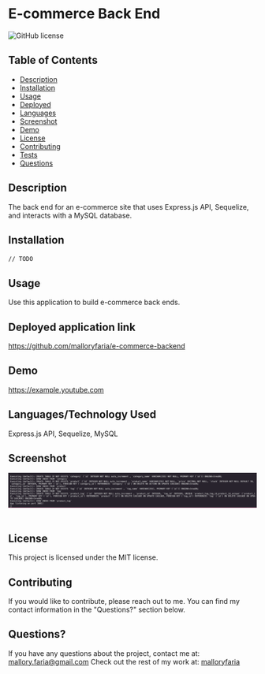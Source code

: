 # E-commerce Back End

![GitHub license](https://img.shields.io/badge/license-MIT-ff69b4.svg)

## Table of Contents 

- [Description](#description)
- [Installation](#installation)
- [Usage](#usage)
- [Deployed](#deployed)
- [Languages](#languages)
- [Screenshot](#screenshot)
- [Demo](#demo)
- [License](#license)
- [Contributing](#contributing)
- [Tests](#tests)
- [Questions](#questions)

## Description

The back end for an e-commerce site that uses Express.js API, Sequelize, and interacts with a MySQL database.

## Installation

```
// TODO
```

## Usage
Use this application to build e-commerce back ends.


## Deployed application link
https://github.com/malloryfaria/e-commerce-backend

## Demo
https://example.youtube.com


## Languages/Technology Used
Express.js API, Sequelize, MySQL

## Screenshot
![Application in use](./assets/images/screenshot.jpg?raw=true) <br /><br />

## License

  This project is licensed under the MIT license.
  
## Contributing
If you would like to contribute, please reach out to me. You can find my contact information in the  "Questions?" section below.

## Questions?

If you have any questions about the project, contact me at: mallory.faria@gmail.com
Check out the rest of my work at: [malloryfaria](https://github.com/malloryfaria/)
